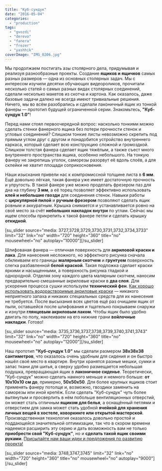 ```yaml
---
title: "Куб-сундук"
date: "2016-05-04"
categories:
  - "production"
tags:
  - "gvozdi"
  - "derevo"
  - "fanera"
  - "frezer"
  - "yashhik"
coverImage: "IMG_0206.jpg"
---
```


Мы продолжаем постигать азы столярного дела, придумывая и реализуя разнообразные проекты. Создание **ящиков и ящичков** самых разных размеров — одна из основных столярных задач. Мы с интересом изучили десятки обучающих видеороликов, прочитали несколько статей о самых разных видах столярных соединений, сделали несколько макетов из скотча и картона. Как оказалось, даже базовые задачи далеко не всегда имеют тривиальные решения. Ничего, мы во всём разобрались и сделали лаконичный ящик из тонкой фанеры — прототип будущей ограниченной серии. Знакомьтесь, **"Куб-сундук 1.0"**!

Перед нами стоял первоочередной вопрос: насколько тонкими можно сделать стенки фанерного ящика без потери прочности стенок и угловых соединений? Слишком тонкие листы невозможно скрепить под прямым углом друг с другом и понадобится устройство внутреннего каркаса, который сделает всю конструкцию сложной и громоздкой. Слишком толстая фанера сделает ящик тяжёлым, а также съест много внутреннего пространства ящика, особенно небольшого. На тонкую фанеру не закрепишь уголок, саморезы разорвут её вдоль слоёв, а для склейки не хватит площади соприкосновения.

Наши изыскания привели нас к компромиссной толщине листа в **6 мм**. Ещё довольно лёгкая, такая фанера уже имеет достаточную прочность и упругость. В такой фанере уже можно проделать фрезером паз для дна на глубину **3 мм**, а её торец позволяет эффективно использовать **клей и небольшие гвозди** для соединения стенок. Навыки работы с **циркулярной пилой** и **ручным фрезером** позволяют сделать ящик ровным и аккуратным. Крышка снимается и устанавливается ровно на своё место за счёт **небольших накладок внутри** по углам. Сейчас мы ищем способы прикрепить к такой фанере петли и сделать крышку **откидной**.

\[su_slider source="media: 3727,3728,3729,3730,3731,3732,3734,3733" limit="32" link="no" width="720" height="360" title="no" mousewheel="no" autoplay="10000"\]\[/su_slider\]

Шлифованая фанера — отличная поверхность для **акриловой краски и лака**. Для нанесения несложного, но эффектного рисунка сначала обклеиваем его границы **малярным скотчем** и **грунтуем** поверхность слегка разбавленной **белой краской**. Такая подложка сделает краски яркими и насыщенными, а поверхность рисунка гладкой и однородной. Отделяя зону каждого цвета малярным скотчем, наносим предварительно смешанные акриловые краски в **два слоя**. Для ускорения процесса сушки используем **технический фен**. [Как хорошо использовать водорастворимые акриловые краски](http://ooley.ru/oda-akrilu/) — никакого неприятного запаха и никаких специальных средств для их нанесения не требуется. После высыхания всех цветов ещё раз очищаем ящик от пыли, оставшейся после шлифования и тщательно покрываем снаружи и изнутри **глянцевым акриловым лаком**. Чтобы ящик было удобно двигать по полу, наклеиваем на его нижние грани **войлочные накладки**. Готово!

\[su_slider source="media: 3735,3736,3737,3738,3739,3740,3741,3743" limit="32" link="no" width="720" height="360" title="no" mousewheel="no" autoplay="12000"\]\[/su_slider\]

Наш прототип **"Куб-сундук 1.0"** мы сделали размером **38х38х38 сантиметров**, что оказалось очень удобным для сидения и он быстро нашёл своё место в квартире. Внутри хранятся разные мешки, сумки и запас ткани для шитья, а сверху удобно размещается небольшая подушка, превращающая ящик в **лаконичное сиденье**. Теоретически, "Куб-сундук" можно сделать намного меньше и немного больше: **от 10х10х10 см до**, примерно, **50х50х50**. Для более крупных ящиков стоит применять фанеру потолще и, возможно, гвоздики заменить на саморезы или иной крепёж. Если сделать "Куб-сундук" чуть более вытянутым и просверлить в нём побольше вентиляционных отверстий, он может стать отличным **ящиком для белья**, а оснащённый петлями и отверстием для замка может стать удобной **ячейкой для хранения личных вещей в хостеле, коворкинге или открытой мастерской**. Производственная технология оказалось довольно простой и поддающейся значительной оптимизации, так что в скором времени надеемся расширить эту серию и дать возможность вам не только **приобрести свой "Куб-сундук"**, но и **сделать такой ящик своими руками**. [Присылайте нам ваши идеи и предложения по развитию проекта!](http://ooley.ru/svyaz/)

\[su_slider source="media: 3748,3747,3745" limit="32" link="no" width="720" height="360" title="no" mousewheel="no" autoplay="9000"\]\[/su_slider\]
